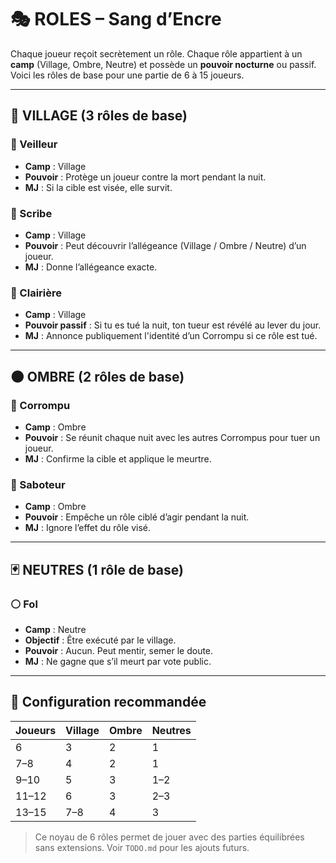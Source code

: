 # 🎭 ROLES – Sang d’Encre

Chaque joueur reçoit secrètement un rôle. Chaque rôle appartient à un **camp** (Village, Ombre, Neutre) et possède un **pouvoir nocturne** ou passif. Voici les rôles de base pour une partie de 6 à 15 joueurs.

---

## 🏡 VILLAGE (3 rôles de base)

### 🔹 Veilleur

* **Camp** : Village
* **Pouvoir** : Protège un joueur contre la mort pendant la nuit.
* **MJ** : Si la cible est visée, elle survit.

### 🔹 Scribe

* **Camp** : Village
* **Pouvoir** : Peut découvrir l’allégeance (Village / Ombre / Neutre) d’un joueur.
* **MJ** : Donne l’allégeance exacte.

### 🔹 Clairière

* **Camp** : Village
* **Pouvoir passif** : Si tu es tué la nuit, ton tueur est révélé au lever du jour.
* **MJ** : Annonce publiquement l'identité d’un Corrompu si ce rôle est tué.

---

## 🌑 OMBRE (2 rôles de base)

### 🔸 Corrompu

* **Camp** : Ombre
* **Pouvoir** : Se réunit chaque nuit avec les autres Corrompus pour tuer un joueur.
* **MJ** : Confirme la cible et applique le meurtre.

### 🔸 Saboteur

* **Camp** : Ombre
* **Pouvoir** : Empêche un rôle ciblé d’agir pendant la nuit.
* **MJ** : Ignore l’effet du rôle visé.

---

## 🃏 NEUTRES (1 rôle de base)

### ⚪ Fol

* **Camp** : Neutre
* **Objectif** : Être exécuté par le village.
* **Pouvoir** : Aucun. Peut mentir, semer le doute.
* **MJ** : Ne gagne que s’il meurt par vote public.

---

## 🔢 Configuration recommandée

| Joueurs | Village | Ombre | Neutres |
| ------- | ------- | ----- | ------- |
| 6       | 3       | 2     | 1       |
| 7–8     | 4       | 2     | 1       |
| 9–10    | 5       | 3     | 1–2     |
| 11–12   | 6       | 3     | 2–3     |
| 13–15   | 7–8     | 4     | 3       |

> Ce noyau de 6 rôles permet de jouer avec des parties équilibrées sans extensions. Voir `TODO.md` pour les ajouts futurs.
